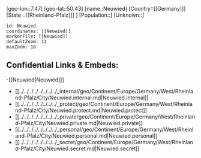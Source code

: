 ﻿---
location: [50.43,7.47]
mapzoom: [7,12] 
mapmarker: city 
type: City
tags:
- geo/City


SpocWebEntityId: 32873
isDeleted: false
confidential: public

---
[geo-lon::7.47]
[geo-lat::50.43]
[name::Neuwied]
[Country::[[Germany]]]
[State ::[[Rheinland-Pfalz]]] ]
[Population::]
[Unknown::]


```leaflet
id: Neuwied
coordinates: [[Neuwied]]
markerFile: [[Neuwied]]
defaultZoom: 11 
maxZoom: 18
```


## Confidential Links & Embeds: 
-[[Neuwied|Neuwied]]] 
- [[../../../../../../../../_internal/geo/Continent/Europe/Germany/West/Rheinland-Pfalz/City/Neuwied.internal.md|Neuwied.internal]] 
- [[../../../../../../../../_protect/geo/Continent/Europe/Germany/West/Rheinland-Pfalz/City/Neuwied.protect.md|Neuwied.protect]] 
- [[../../../../../../../../_private/geo/Continent/Europe/Germany/West/Rheinland-Pfalz/City/Neuwied.private.md|Neuwied.private]] 
- [[../../../../../../../../_personal/geo/Continent/Europe/Germany/West/Rheinland-Pfalz/City/Neuwied.personal.md|Neuwied.personal]] 
- [[../../../../../../../../_secret/geo/Continent/Europe/Germany/West/Rheinland-Pfalz/City/Neuwied.secret.md|Neuwied.secret]] 
